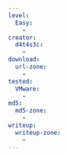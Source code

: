 ```yaml
---
level:
  Easy:
    -
creator:
  d4t4s3c:
    -
download:
  url-zone:
    -
tested:
  VMware:
    -
md5:
  md5-zone:
    -
writeup:
  writeup-zone:
    -
---
```

